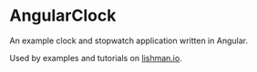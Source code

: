 # AngularClock

An example clock and stopwatch application written in Angular.

Used by examples and tutorials on [lishman.io](http://lishman.io).
